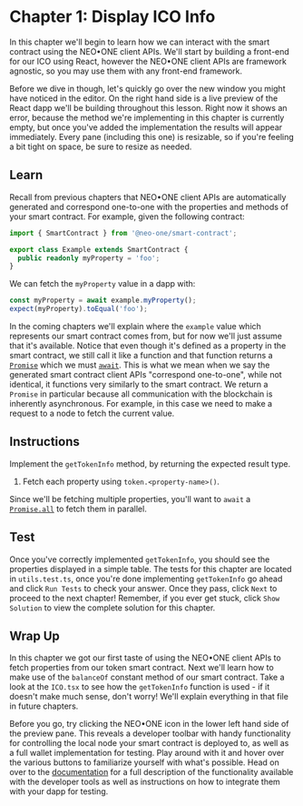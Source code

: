 # Chapter 1: Display ICO Info

In this chapter we'll begin to learn how we can interact with the smart contract using the NEO•ONE client APIs. We'll start by building a front-end for our ICO using React, however the NEO•ONE client APIs are framework agnostic, so you may use them with any front-end framework.

Before we dive in though, let's quickly go over the new window you might have noticed in the editor. On the right hand side is a live preview of the React dapp we'll be building throughout this lesson. Right now it shows an error, because the method we're implementing in this chapter is currently empty, but once you've added the implementation the results will appear immediately. Every pane (including this one) is resizable, so if you're feeling a bit tight on space, be sure to resize as needed.

## Learn

Recall from previous chapters that NEO•ONE client APIs are automatically generated and correspond one-to-one with the properties and methods of your smart contract. For example, given the following contract:

```typescript
import { SmartContract } from '@neo-one/smart-contract';

export class Example extends SmartContract {
  public readonly myProperty = 'foo';
}
```

We can fetch the `myProperty` value in a dapp with:

```typescript
const myProperty = await example.myProperty();
expect(myProperty).toEqual('foo');
```

In the coming chapters we'll explain where the `example` value which represents our smart contract comes from, but for now we'll just assume that it's available. Notice that even though it's defined as a property in the smart contract, we still call it like a function and that function returns a [`Promise`](https://developer.mozilla.org/en-US/docs/Web/JavaScript/Guide/Using_promises) which we must [`await`](https://developer.mozilla.org/en-US/docs/Web/JavaScript/Reference/Statements/async_function). This is what we mean when we say the generated smart contract client APIs "correspond one-to-one", while not identical, it functions very similarly to the smart contract. We return a `Promise` in particular because all communication with the blockchain is inherently asynchronous. For example, in this case we need to make a request to a node to fetch the current value.

## Instructions

Implement the `getTokenInfo` method, by returning the expected result type.

  1. Fetch each property using `token.<property-name>()`.

Since we'll be fetching multiple properties, you'll want to `await` a [`Promise.all`](https://developer.mozilla.org/en-US/docs/Web/JavaScript/Reference/Global_Objects/Promise/all) to fetch them in parallel.

## Test

Once you've correctly implemented `getTokenInfo`, you should see the properties displayed in a simple table. The tests for this chapter are located in `utils.test.ts`, once you're done implementing `getTokenInfo` go ahead and click `Run Tests` to check your answer. Once they pass, click `Next` to proceed to the next chapter! Remember, if you ever get stuck, click `Show Solution` to view the complete solution for this chapter.

## Wrap Up

In this chapter we got our first taste of using the NEO•ONE client APIs to fetch properties from our token smart contract. Next we'll learn how to make use of the `balanceOf` constant method of our smart contract. Take a look at the `ICO.tsx` to see how the `getTokenInfo` function is used - if it doesn't make much sense, don't worry! We'll explain everything in that file in future chapters.

Before you go, try clicking the NEO•ONE icon in the lower left hand side of the preview pane. This reveals a developer toolbar with handy functionality for controlling the local node your smart contract is deployed to, as well as a full wallet implementation for testing. Play around with it and hover over the various buttons to familiarize yourself with what's possible. Head on over to the [documentation](/docs/dapps#developer-tools) for a full description of the functionality available with the developer tools as well as instructions on how to integrate them with your dapp for testing.
